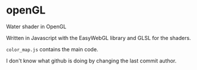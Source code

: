 # openGL
Water shader in OpenGL

Written in Javascript with the EasyWebGL library and GLSL for the shaders.

`color_map.js` contains the main code.

I don't know what github is doing by changing the last commit author.
